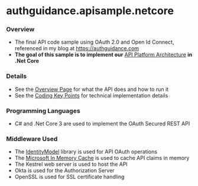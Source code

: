 # authguidance.apisample.netcore

### Overview

* The final API code sample using OAuth 2.0 and Open Id Connect, referenced in my blog at https://authguidance.com
* **The goal of this sample is to implement our** [API Platform Architecture](https://authguidance.com/2019/03/24/api-platform-design/) **in .Net Core**

### Details

* See the [Overview Page](http://authguidance.com/2018/01/05/net-core-code-sample-overview/) for what the API does and how to run it
* See the [Coding Key Points](http://authguidance.com/2018/01/06/net-core-api-key-coding-points/) for technical implementation details

### Programming Languages

* C# and .Net Core 3 are used to implement the OAuth Secured REST API

### Middleware Used

* The [IdentityModel](https://github.com/IdentityModel/IdentityModel) library is used for API OAuth operations
* The [Microsoft In Memory Cache](https://docs.microsoft.com/en-us/aspnet/core/performance/caching/memory) is used to cache API claims in memory
* The Kestrel web server is used to host the API
* Okta is used for the Authorization Server
* OpenSSL is used for SSL certificate handling
